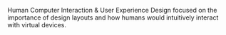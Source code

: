 Human Computer Interaction & User Experience Design focused on the importance of design layouts and how humans would intuitively interact with virtual devices.